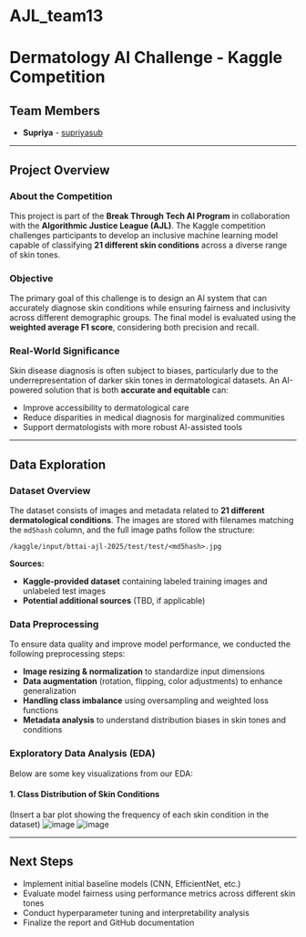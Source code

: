 # AJL_team13
# Dermatology AI Challenge - Kaggle Competition

## Team Members
- **Supriya** - [supriyasub](#)  

---

## Project Overview

### About the Competition
This project is part of the **Break Through Tech AI Program** in collaboration with the **Algorithmic Justice League (AJL)**. The Kaggle competition challenges participants to develop an inclusive machine learning model capable of classifying **21 different skin conditions** across a diverse range of skin tones.

### Objective
The primary goal of this challenge is to design an AI system that can accurately diagnose skin conditions while ensuring fairness and inclusivity across different demographic groups. The final model is evaluated using the **weighted average F1 score**, considering both precision and recall.

### Real-World Significance
Skin disease diagnosis is often subject to biases, particularly due to the underrepresentation of darker skin tones in dermatological datasets. An AI-powered solution that is both **accurate and equitable** can:
- Improve accessibility to dermatological care
- Reduce disparities in medical diagnosis for marginalized communities
- Support dermatologists with more robust AI-assisted tools

---

## Data Exploration

### Dataset Overview
The dataset consists of images and metadata related to **21 different dermatological conditions**. The images are stored with filenames matching the `md5hash` column, and the full image paths follow the structure:
```
/kaggle/input/bttai-ajl-2025/test/test/<md5hash>.jpg
```
**Sources:**
- **Kaggle-provided dataset** containing labeled training images and unlabeled test images
- **Potential additional sources** (TBD, if applicable)

### Data Preprocessing
To ensure data quality and improve model performance, we conducted the following preprocessing steps:
- **Image resizing & normalization** to standardize input dimensions
- **Data augmentation** (rotation, flipping, color adjustments) to enhance generalization
- **Handling class imbalance** using oversampling and weighted loss functions
- **Metadata analysis** to understand distribution biases in skin tones and conditions

### Exploratory Data Analysis (EDA)
Below are some key visualizations from our EDA:

#### 1. Class Distribution of Skin Conditions
(Insert a bar plot showing the frequency of each skin condition in the dataset)
![image](https://github.com/user-attachments/assets/59f7a83b-52ec-4371-a314-a249a694568d)
![image](https://github.com/user-attachments/assets/0fe66897-4eb9-44fe-8f4e-f8723dafcb99)


---

## Next Steps
- Implement initial baseline models (CNN, EfficientNet, etc.)
- Evaluate model fairness using performance metrics across different skin tones
- Conduct hyperparameter tuning and interpretability analysis
- Finalize the report and GitHub documentation


